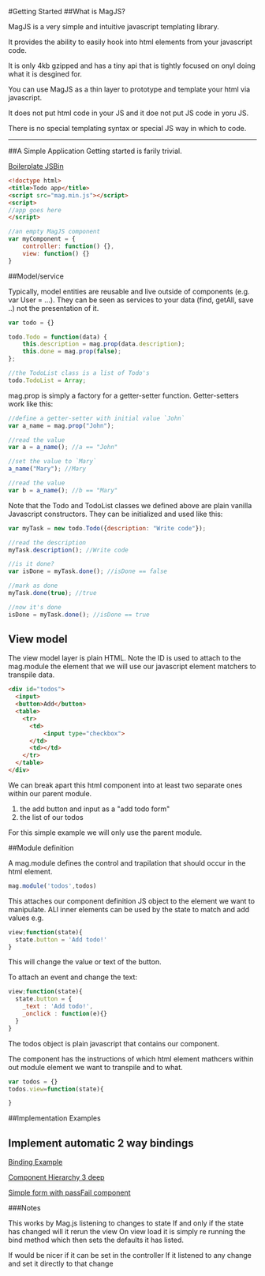 #Getting Started
##What is MagJS?

MagJS is a very simple and intuitive javascript templating library.

It provides the ability to easily hook into html elements from your javascript code.

It is only 4kb gzipped and has a tiny api that is tightly focused on onyl doing what it is desgined for.

You can use MagJS as a thin layer to prototype and template your html via javascript.

It does not put html code in your JS and it doe not put JS code in yoru JS.

There is no special templating syntax or special JS way in which to code.
<hr/>
##A Simple Application
Getting started is farily trivial.

[Boilerplate JSBin](http://jsbin.com/giquhokari/edit?html,output)

```html
<!doctype html>
<title>Todo app</title>
<script src="mag.min.js"></script>
<script>
//app goes here
</script>
```

```javascript
//an empty MagJS component
var myComponent = {
    controller: function() {},
    view: function() {}
}
```
##Model/service

Typically, model entities are reusable and live outside of components (e.g. var User = ...). 
They can be seen as services to your data (find, getAll, save ..) not the presentation of it.

```javascript
var todo = {}

todo.Todo = function(data) {
    this.description = mag.prop(data.description);
    this.done = mag.prop(false);
};

//the TodoList class is a list of Todo's
todo.TodoList = Array;
```

mag.prop is simply a factory for a getter-setter function. Getter-setters work like this:

```javascript
//define a getter-setter with initial value `John`
var a_name = mag.prop("John");

//read the value
var a = a_name(); //a == "John"

//set the value to `Mary`
a_name("Mary"); //Mary

//read the value
var b = a_name(); //b == "Mary"
```

Note that the Todo and TodoList classes we defined above are plain vanilla Javascript constructors. They can be initialized and used like this:
```javascript
var myTask = new todo.Todo({description: "Write code"});

//read the description
myTask.description(); //Write code

//is it done?
var isDone = myTask.done(); //isDone == false

//mark as done
myTask.done(true); //true

//now it's done
isDone = myTask.done(); //isDone == true
```

## View model

The view model layer is plain HTML. Note the ID is used to attach to the mag.module the element that we will use our javascript element matchers to transpile data.

```html
<div id="todos">
  <input>
  <button>Add</button>
  <table>
    <tr>
      <td>
          <input type="checkbox">
      </td>
      <td></td>
    </tr>
  </table>
</div>
```

We can break apart this html component into at least two separate ones within our parent module.
1. the add button and input as a "add todo form"
2. the list of our todos

For this simple example we will only use the parent module.

##Module definition

A mag.module defines the control and trapilation that should occur in the html element.

```javascript
mag.module('todos',todos)
```

This attaches our component definition JS object to the element we want to manipulate. ALl inner elements can be used by the state to match and add values e.g.

```javascript
view;function(state){
  state.button = 'Add todo!'
}
```
This will change the value or text of the button.

To attach an event and change the text:

```javascript
view;function(state){
  state.button = {
    _text : 'Add todo!',
    _onclick : function(e){}
  }
}
```


The todos object is plain javascript that contains our component.

The component has the instructions of which html element mathcers within out module element we want to transpile and to what.

```javascript
var todos = {}
todos.view=function(state){

}
```


##Implementation Examples

## Implement automatic 2 way bindings

[Binding Example](http://jsbin.com/dicezageja/edit)

[Component Hierarchy 3 deep](http://jsbin.com/fosoladene/edit?html,js,output)

[Simple form with passFail component](http://jsbin.com/laraserije/edit?html,js,output)

###Notes

This works by Mag.js listening to changes to state
If and only if the state has changed will it rerun the view
On view load it is simply re running the bind method which then sets the defaults it has listed.

If would be nicer if it can be set in the controller
If it listened to any change and set it directly to that change
